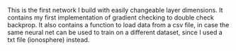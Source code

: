 This is the first network I build with easily changeable layer dimensions. It contains my first implementation of gradient checking to double check backprop.
It also contains a function to load data from a csv file, in case the same neural net can be used to train on a different dataset, since I used a txt file (ionosphere) instead.
